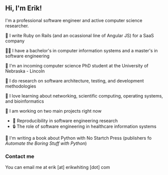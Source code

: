 ## Hi, I'm Erik!
I'm a professional software engineer and active computer science researcher.

:briefcase: I write Ruby on Rails (and an ocassional line of Angular JS) for a SaaS company

👨‍🎓 I have a bachelor's in computer information systems and a master's in software engineering

:school: I'm an incoming computer science PhD student at the University of Nebraska - Lincoln

:microscope: I do research on software architecture, testing, and development methodologies

:blue_book: I love learning about networking, scientific computing, operating systems, and bioinformatics

:construction_worker: I am working on two main projects right now
* :mag_right: Reproducibility in software engineering research
* :lock: The role of software engineering in healthcare information systems

📖 I'm writing a book about Python with No Startch Press (publishers fo _Automate the Boring Stuff with Python_)

### Contact me
You can email me at erik [at] erikwhiting [dot] com
